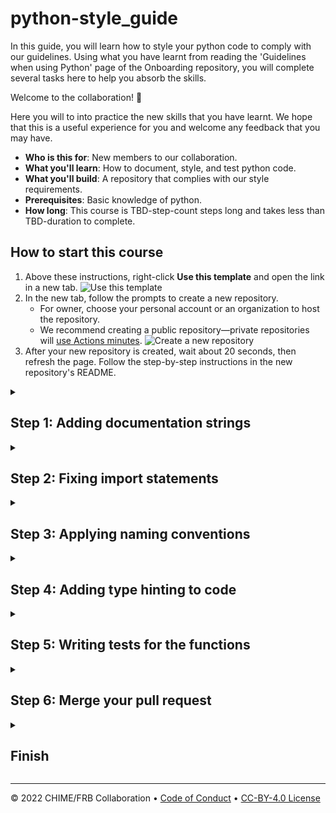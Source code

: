 <!--
  <<< Author notes: Header of the course >>>
  Read <https://skills.github.com/quickstart> for more information about how to build courses using this template.
  Include a 1280×640 image, course name in sentence case, and a concise description in emphasis.
  In your repository settings: enable template repository, add your 1280×640 social image, auto delete head branches.
  Next to "About", add description & tags; disable releases, packages, & environments.
  Add your open source license, GitHub uses Creative Commons Attribution 4.0 International.
-->

# python-style_guide

In this guide, you will learn how to style your python code to comply with our guidelines. Using what you have learnt from reading the 'Guidelines when using Python' page of the Onboarding repository, you will complete several tasks here to help you absorb the skills.

<!--
  <<< Author notes: Start of the course >>>
  Include start button, a note about Actions minutes,
  and tell the learner why they should take the course.
  Each step should be wrapped in <details>/<summary>, with an `id` set.
  The start <details> should have `open` as well.
  Do not use quotes on the <details> tag attributes.
-->

<!--step0-->

<!-- TBD-welcome-paragraph -->
Welcome to the collaboration! :partying_face:

Here you will to into practice the new skills that you have learnt. We hope that this is a useful experience for you and welcome any feedback that you may have.

- **Who is this for**: New members to our collaboration.
- **What you'll learn**: How to document, style, and test python code.
- **What you'll build**: A repository that complies with our style requirements.
- **Prerequisites**: Basic knowledge of python.
- **How long**: This course is TBD-step-count steps long and takes less than TBD-duration to complete.

## How to start this course

1. Above these instructions, right-click **Use this template** and open the link in a new tab.
   ![Use this template](https://user-images.githubusercontent.com/1221423/169618716-fb17528d-f332-4fc5-a11a-eaa23562665e.png)
2. In the new tab, follow the prompts to create a new repository.
   - For owner, choose your personal account or an organization to host the repository.
   - We recommend creating a public repository—private repositories will [use Actions minutes](https://docs.github.com/en/billing/managing-billing-for-github-actions/about-billing-for-github-actions).
   ![Create a new repository](https://user-images.githubusercontent.com/1221423/169618722-406dc508-add4-4074-83f0-c7a7ad87f6f3.png)
3. After your new repository is created, wait about 20 seconds, then refresh the page. Follow the step-by-step instructions in the new repository's README.

<!--endstep0-->

<!--
  <<< Author notes: Step 1 >>>
  Choose 3-5 steps for your course.
  The first step is always the hardest, so pick something easy!
  Link to docs.github.com for further explanations.
  Encourage users to open new tabs for steps!
  TBD-step-1-notes.
-->

<details id=1>
<summary><h2>Step 1: Adding documentation strings</h2></summary>

_Welcome to "python-style_guide"! :wave:_

<!-- TBD-step-1-information -->
For the first step, lets add documentation strings to each of the functions defined in `hello_numbers.py`. Use the onboarding webpage to help you a short summary for each functions their parameters and returns.

**What is _documentation string_**: A documentation string (docstring) is a string that describes a module, function, class, or method definition.

``` python
def bar(var1: list, var2: int, var3: str = "hi", *args, **kwargs):
    """Short summary of the code

     Several sentences providing an extended description. Refer to
     variables using back-ticks, e.g. `var`.

     Parameters
     ----------
     var1 : array_like
         Array_like means all those objects -- lists, nested lists, etc. --
         that can be converted to an array.  We can also refer to
         variables like `var1`.
     var2 : int
         The type above can either refer to an actual Python type
         (e.g. ``int``), or describe the type of the variable in more
         detail, e.g. ``(N,) ndarray`` or ``array_like``.
     var3: {'hi', 'ho'}, optional
         Choices in brackets, default first when optional.
     *args : iterable
         Other arguments.
     **kwargs : dict
         Keyword arguments.

     Returns
     -------
     describe : type
         Explanation of return value named `describe`.
     out : type
         Explanation of `out`.
    """
```
### :keyboard: Activity: Writing docstrings

1. Open a new browser tab, and work on the steps in your second tab while you read the instructions in this tab.
1. Click on the **Pull requests** tab.
1. Select the pull request "_Start learning python styling_".
1. Click the tab **Files changed**.
1. For the file `hello_numbers.py`, click on the three dots, then select **Edit file**.
1. Write a short docstring for the following functions:
    1. `HelloWorld`
    1. `SqrNumber`
    1. `SqrtNumber`
    1. `main`
1. Click **Commit changes**.
1. Return to the main page of the repository. Wait about 20 seconds then refresh this page for the next step.

</details>

<!--
  <<< Author notes: Step 2 >>>
  Start this step by acknowledging the previous step.
  Define terms and link to docs.github.com.
  TBD-step-2-notes.
-->

<details id=2>
<summary><h2>Step 2: Fixing import statements</h2></summary>

_You did Adding documentation strings! :tada:_

<!-- TBD-step-2-information -->
Packages and modules that are imported should always appear at the top of the file after any module comments or docstrings, but before constants. Only one package or module should be imported per line; multiple functions from a single package can be imported on one line though. Imports should be grouped in the following order:

1. Standard library imports.
1. Related third party imports.
1. Local application or library specific imports.

### :keyboard: Activity: Fixing import statements

1. Reopen the file `hello_numbers.py`.
1. Move the import statements within the file into the correct order.
1. Click **Commit changes**.
1. Wait about 20 seconds then refresh this page for the next step.

</details>

<!--
  <<< Author notes: Step 3 >>>
  Start this step by acknowledging the previous step.
  Define terms and link to docs.github.com.
  TBD-step-3-notes.
-->

<details id=3>
<summary><h2>Step 3: Applying naming conventions</h2></summary>

_Nice work finishing Fixing import statements :sparkles:_

<!-- TBD-step-3-information -->
When naming anything, the names that are given should be descriptive and meaningful. Avoid the use of throwaway names such as "temp". The styling should also follow the convention below:

  - `package_name`
  - `module_name`
  - `ClassName`
  - `method_name`
  - `ExceptionName`
  - `function_name`
  - `CONSTANT_NAME`
  - `var_name`
  - `function_parameter_name`
  - `local_var_name`

### :keyboard: Activity: Applying naming conventions

1. Reopen the file `hello_numbers.py`.
1. Apply the information above to all variable and function names.
1. Click **Commit changes**.
1. Wait about 20 seconds then refresh this page for the next step.

</details>

<!--
  <<< Author notes: Step 4 >>>
  Start this step by acknowledging the previous step.
  Define terms and link to docs.github.com.
  TBD-step-4-notes.
-->

<details id=4>
<summary><h2>Step 4: Adding type hinting to code</h2></summary>

_Nicely done Applying naming conventions! :partying_face:_

**What is _type hint_**: A type hint, or type annotation, is a way to indicate the type that a variable expects or that a function returns.

<!-- TBD-step-4-information -->
Type hinting can help to make code easier to understand and help to avoid TypeErrors. It can also be picked up by hooks such as `mypy` to spot errors in code.

``` python
def another(thing: str) -> str:
    return thing

def something(self, first_var: int):
    pass
```

### :keyboard: Activity: Adding type hinting to code

1. Reopen the file `hello_numbers.py`.
1. Add type hints to all the variables and functions in the file.
1. Click **Commit changes**.
1. Wait about 20 seconds then refresh this page for the next step.

</details>

<!--
  <<< Author notes: Step 5 >>>
  Start this step by acknowledging the previous step.
  Define terms and link to docs.github.com.
  TBD-step-5-notes.
-->

<details id=5>
<summary><h2>Step 5: Writing tests for the functions</h2></summary>

_Sick work Applying naming conventions! :fireworks:_

**What is _test_**: A test is what it sounds like, a test. Tests can be written to check for any errors in the code.

<!-- TBD-step-5-information -->
The simplest type of test is an assertion, this is where we assert that something is true. An example of a test with an assertion is:

``` python
# Content of simple test
def func(x):
    return x + 1

def test_func(x):
    assert func(3) == 4
```

### :keyboard: Activity: Writing tests for the functions

1. Reopen the file `tests/test_hello_numbers.py`.
1. Using what you have learnt about tests, write a simple test for each function:
    1. `HelloWorld`
    1. `SqrNumber`
    1. `SqrtNumber`
    1. `main`
1. Click **Commit changes**.
1. Wait about 20 seconds then refresh this page for the next step.

</details>

<!--
  <<< Author notes: Step 6 >>>
  Start this step by acknowledging the previous step.
  Define terms and link to docs.github.com.
  TBD-step-6-notes.
-->

<details id=6>
<summary><h2>Step 6: Merge your pull request</h2></summary>

_Almost there Writing tests for the functions! :heart:_

You can now [merge](https://docs.github.com/en/get-started/quickstart/github-glossary#merge) your pull request!

### :keyboard: Activity: Merge your pull request

1. Click **Merge pull request**.
1. Delete the branch `TBD-branch-name` (optional).
1. Wait about 20 seconds then refresh this page for the next step.

</details>

<!--
  <<< Author notes: Finish >>>
  Review what we learned, ask for feedback, provide next steps.
-->

<details id=7>
<summary><h2>Finish</h2></summary>

_Congratulations friend, you've completed this course!_

<img src=TBD-celebrate-image alt=celebrate width=300 align=right>

Here's a recap of all the tasks you've accomplished in your repository:

- Wrote docstrings describing the functions.
- Fixed the placement and order of the import statements.
- Corrected the styling of the variable and function names.
- Type hinted the code.
- Created tests.

### What's next?

- TBD-continue.
<!-- - [We'd love to hear what you thought of this course](TBD-feedback-link). -->
<!-- - [Take another TBD-organization Course](https://github.com/TBD-organization). -->
<!-- - [Read the GitHub Getting Started docs](https://docs.github.com/en/get-started). -->
<!-- - To find projects to contribute to, check out [GitHub Explore](https://github.com/explore). -->

</details>

<!--
  <<< Author notes: Footer >>>
  Add a link to get support, GitHub status page, code of conduct, license link.
-->

---

<!-- Get help: [TBD-support](TBD-support-link) &bull; [Review the GitHub status page](https://www.githubstatus.com/) -->

&copy; 2022 CHIME/FRB Collaboration &bull; [Code of Conduct](https://www.contributor-covenant.org/version/2/1/code_of_conduct/code_of_conduct.md) &bull; [CC-BY-4.0 License](https://creativecommons.org/licenses/by/4.0/legalcode)
